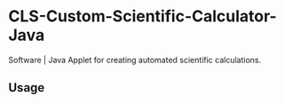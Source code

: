 # CLS-Custom-Scientific-Calculator-Java
Software | Java Applet for creating automated scientific calculations.   


## Usage 
